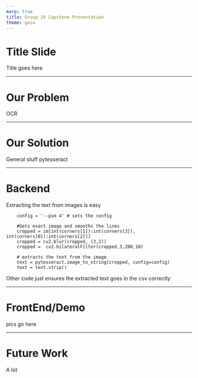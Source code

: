 ```yaml
---
marp: true
title: Group 10 Capstone Presentation
theme: gaia
---
```


# Title Slide
Title goes here

---

# Our Problem
OCR

---

# Our Solution
General stuff
pytesseract

---

# Backend
Extracting the text from images is easy
```
    config = '--psm 4' # sets the config
    
    #Gets exact image and smooths the lines
    cropped = im[int(corners[1]):int(corners[3]), int(corners[0]):int(corners[2])]
    cropped = cv2.blur(cropped, (3,2))
    cropped =  cv2.bilateralFilter(cropped,3,200,10)
        
    # extracts the text from the image
    text = pytesseract.image_to_string(cropped, config=config)
    text = text.strip()
```
Other code just ensures the extracted text goes in the csv correctly

---

# FrontEnd/Demo
pics go here

---

# Future Work
A lot